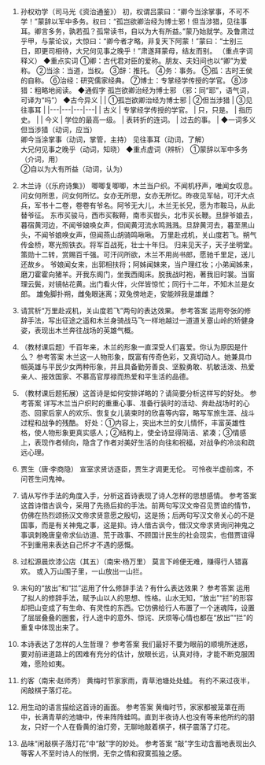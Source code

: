 1. 孙权劝学（司马光《资治通鉴》）
初，权谓吕蒙曰：“卿今当涂掌事，不可不学！”蒙辞以军中多务。权曰：“孤岂欲卿治经为博士邪！但当涉猎，见往事耳。卿言多务，孰若孤？孤常读书，自以为大有所益。”蒙乃始就学。及鲁肃过乎甲，与蒙论议，大惊曰：“卿今者才略，非复天下阿蒙！”蒙曰：“士别三日，即更司相待，大兄何见事之晚乎！”肃遂拜蒙母，结友而别。
（重点字词释义）
◆重点实词
①卿：古代君对臣的爱称。朋友、夫妇间也以“卿”为爱称。
②当涂：当道，当权。
③辞：推托。
④务：事务。
⑤孤：古时王侯的自称。
⑥治经：研究儒家经典。
⑦博士：专掌经学传授的学官。
⑧涉猎：粗略地阅读。
◆通假字
孤岂欲卿治经为博士邪 （邪：同“耶”，语气词，可译为“吗”）
◆古今异义
|    | ①孤岂欲卿治经为博士邪 | ②但当涉猎 | ③见往事耳 |
|---|---|---|---|
| 古义 | 专掌经学传授的学官。    | 只，只是。    | 指历史。    |
| 今义 | 学位的最高一级。    | 表转折的连词。    | 过去的事。    |
◆一词多义
但当涉猎（动词，应当）  
卿今当涂掌事（动词，掌管，主持）
见往事耳（动词，了解）  
大兄何见事之晚乎（动词，知晓）
◆重点虚词（辨析）
①蒙辞以军中多务（介词，用）  
②自以为大有所益（动词，认为）

1. 木兰诗（《乐府诗集》）
唧唧复唧唧，木兰当户织。不闻机杼声，唯闻女叹息。
问女何所思，问女何所忆。女亦无所思，女亦无所忆。昨夜见军帖，可汗大点兵，军书十二卷，卷卷有爷名。阿爷无大儿，木兰无长兄，愿为市鞍马，从此替爷征。
东市买骏马，西市买鞍鞯，南市买辔头，北市买长鞭。旦辞爷娘去，暮宿黄河边，不闻爷娘唤女声，但闻黄河流水鸣溅溅。旦辞黄河去，暮至黑山头，不闻爷娘唤女声，但闻燕山胡骑鸣啾啾。
万里赴戎机，关山度若飞。朔气传金桥，寒光照铁衣。将军百战死，壮士十年归。
归来见天子，天子坐明堂。策勋十二转，赏赐百千强。可汗问所欲，木兰不用尚书郎，愿驰千里足，送儿还故乡。
爷娘闻女来，出郭相扶将；阿姊闻妹来，当户理红妆；小弟闻姊来，磨刀霍霍向猪羊。开我东阁门，坐我西阁床。脱我战时袍，著我旧时裳。当窗理云鬓，对镜帖花黄。出门看火伴，火伴皆惊忙；同行十二年，不知木兰是女郎。
雄兔脚扑朔，雌兔眼迷离；双兔傍地走，安能辨我是雄雌？
1. 请赏析“万里赴戎机，关山度若飞”两句的表达效果。
参考答案 运用夸张的修辞手法，写出征途之遥和木兰身骑战马飞一样地越过一道道关塞山岭的矫健身姿，表现出木兰奔往战场的英雄气概。
2. （教材课后题）千百年来，木兰的形象一直深受人们喜爱。你认为原因是什么？
参考答案 木兰这一人物形象，既富有传奇色彩，又真切动人。她兼具巾帼英雄与平民少女两种形象，并且具备勤劳善良、坚毅勇敢、机敏活泼、热爱亲人、报效国家、不慕高官厚禄而热爱和平生活的品德。
3. （教材课后题拓展）这首诗是如何安排详略的？请简要分析这样写的好处。
参考答案 详写木兰当户织时的重重心事、准备行装时的活动、奔赴战场时的心态、回家后家人的欢乐、恢复女儿装束时的欣喜等内容，略写军旅生涯、战斗过程和战争的残酷。
好处：①内容上，突出木兰的女儿情怀，丰富英雄性格，使人物形象更真实感人；②结构上，使全诗显得简洁、紧凑；③情感上，表现作者倾向，隐含了作者对美好生活的向往和祝福，对战争的冷淡和疏远心理。

6. 贾生（唐·李商隐）
宣室求贤访逐臣，贾生才调更无伦。
可怜夜半虚前席，不问苍生问鬼神。
12. 请从写作手法的角度入手，分析这首诗表现了诗人怎样的思想感情。
参考答案 这首诗借古讽今，采用了先扬后抑的手法。前两句写汉文帝召见贾谊的情节，仿佛在热烈颂扬汉文帝求贤意愿之殷切，这是扬；后两句写汉文帝关心的不是国事，而是有关神鬼之事，这是抑。诗人借古讽今，借汉文帝求贤询问神鬼之事讽刺晚唐皇帝求仙访道、荒于政事、不顾国计民生的社会现实，也借贾谊得不到重用来表达自己怀才不遇的感慨。
7. 过松源晨炊漆公店（其五）（南宋·杨万里）
莫言下岭便无难，赚得行人错喜欢。
或入万山围子里，一山放出一山拦。
13. 末句的“放出”和“拦”运用了什么修辞手法？有什么表达效果？
参考答案 运用了拟人的修辞手法，赋予山以人的思想、性格。山水无知，“放出”“拦”的形容却把山变成了有生命、有灵性的东西。它仿佛给行人布置了一个迷魂阵，设置了层层叠叠的圈套，行人途中的意外、惊诧、厌烦等心情也都在“放出”“拦”的重复中体现出来了。
14. 本诗表达了怎样的人生哲理？
参考答案 我们最好不要为眼前的顺境所迷惑，要对前进道路上的困难有充分的估计，放眼长远，认真对待，才能不断克服困难，愿险如夷。
8. 约客（南宋·赵师秀）
黄梅时节家家雨，青草池塘处处蛙。
有约不来过夜半，闲敲棋子落灯花。
15. 用生动的语言描绘这首诗的画面。
参考答案 黄梅时节，家家都被笼罩在雨中，长满青草的池塘中，传来阵阵蛙鸣。直到半夜诗人也没有等来他所约的朋友，只好一个人在昏黄的油灯旁，无聊地敲着棋子，棋子震落了灯花。
16. 品味“闲敲棋子落灯花”中“敲”字的妙处。
参考答案 “敲”字生动含蓄地表现出久等客人不至时诗人的怅惘，无奈之情和寂寞孤独之感。